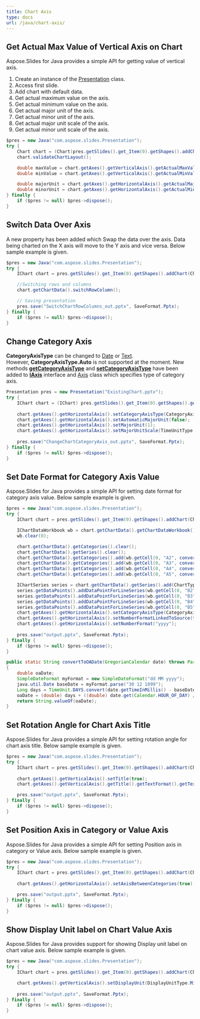 ```yaml
---
title: Chart Axis
type: docs
url: /java/chart-axis/
---
```


## **Get Actual Max Value of Vertical Axis on Chart**
Aspose.Slides for Java provides a simple API for getting value of vertical axis. 

1. Create an instance of the [Presentation](https://apireference.aspose.com/slides/java/com.aspose.slides/Presentation) class.
1. Access first slide.
1. Add chart with default data.
1. Get actual maximum value on the axis.
1. Get actual minimum value on the axis.
1. Get actual major unit of the axis.
1. Get actual minor unit of the axis.
1. Get actual major unit scale of the axis.
1. Get actual minor unit scale of the axis.

```java
$pres = new Java("com.aspose.slides.Presentation");
try {
    Chart chart = (Chart)pres.getSlides().get_Item(0).getShapes().addChart(ChartType.Area, 100, 100, 500, 350);
    chart.validateChartLayout();

    double maxValue = chart.getAxes().getVerticalAxis().getActualMaxValue();
    double minValue = chart.getAxes().getVerticalAxis().getActualMinValue();

    double majorUnit = chart.getAxes().getHorizontalAxis().getActualMajorUnit();
    double minorUnit = chart.getAxes().getHorizontalAxis().getActualMinorUnit();
} finally {
    if ($pres != null) $pres->dispose();
}
```

## **Switch Data Over Axis**
A new property has been added which Swap the data over the axis. Data being charted on the X axis will move to the Y axis and vice versa. Below sample example is given.

```java
$pres = new Java("com.aspose.slides.Presentation");
try {
    IChart chart = pres.getSlides().get_Item(0).getShapes().addChart(ChartType.ClusteredColumn, 100, 100, 400, 300);

    //Switching rows and columns
    chart.getChartData().switchRowColumn();

    // Saving presentation
    pres.save("SwitchChartRowColumns_out.pptx", SaveFormat.Pptx);
} finally {
    if ($pres != null) $pres->dispose();
}
```

## **Change Category Axis**
**CategoryAxisType** can be changed to [Date](https://apireference.aspose.com/slides/java/com.aspose.slides/CategoryAxisType#Date) or [Text](https://apireference.aspose.com/slides/java/com.aspose.slides/CategoryAxisType#Text). However, **CategoryAxisType.Auto** is not supported at the moment. New methods [**getCategoryAxisType**](https://apireference.aspose.com/slides/java/com.aspose.slides/IAxis#getCategoryAxisType--) and [**setCategoryAxisType**](https://apireference.aspose.com/slides/java/com.aspose.slides/IAxis#setCategoryAxisType-int-) have been added to [**IAxis**](https://apireference.aspose.com/slides/java/com.aspose.slides/IAxis) interface and [Axis](https://apireference.aspose.com/slides/java/com.aspose.slides/Axis) class which specifies type of category axis.

```java
Presentation pres = new Presentation("ExistingChart.pptx");
try {
    IChart chart = (IChart) pres.getSlides().get_Item(0).getShapes().get_Item(0);
    
    chart.getAxes().getHorizontalAxis().setCategoryAxisType(CategoryAxisType.Date);
    chart.getAxes().getHorizontalAxis().setAutomaticMajorUnit(false);
    chart.getAxes().getHorizontalAxis().setMajorUnit(1);
    chart.getAxes().getHorizontalAxis().setMajorUnitScale(TimeUnitType.Months);
    
    pres.save("ChangeChartCategoryAxis_out.pptx", SaveFormat.Pptx);
} finally {
    if ($pres != null) $pres->dispose();
}
```

## **Set Date Format for Category Axis Value**
Aspose.Slides for Java provides a simple API for setting date format for category axis value. Below sample example is given. 

```java
$pres = new Java("com.aspose.slides.Presentation");
try {
    IChart chart = pres.getSlides().get_Item(0).getShapes().addChart(ChartType.Area, 50, 50, 450, 300);

    IChartDataWorkbook wb = chart.getChartData().getChartDataWorkbook();
    wb.clear(0);

    chart.getChartData().getCategories().clear();
    chart.getChartData().getSeries().clear();
    chart.getChartData().getCategories().add(wb.getCell(0, "A2", convertToOADate(new GregorianCalendar(2015, 1, 1))));
    chart.getChartData().getCategories().add(wb.getCell(0, "A3", convertToOADate(new GregorianCalendar(2016, 1, 1))));
    chart.getChartData().getCategories().add(wb.getCell(0, "A4", convertToOADate(new GregorianCalendar(2017, 1, 1))));
    chart.getChartData().getCategories().add(wb.getCell(0, "A5", convertToOADate(new GregorianCalendar(2018, 1, 1))));

    IChartSeries series = chart.getChartData().getSeries().add(ChartType.Line);
    series.getDataPoints().addDataPointForLineSeries(wb.getCell(0, "B2", 1));
    series.getDataPoints().addDataPointForLineSeries(wb.getCell(0, "B3", 2));
    series.getDataPoints().addDataPointForLineSeries(wb.getCell(0, "B4", 3));
    series.getDataPoints().addDataPointForLineSeries(wb.getCell(0, "B5", 4));
    chart.getAxes().getHorizontalAxis().setCategoryAxisType(CategoryAxisType.Date);
    chart.getAxes().getHorizontalAxis().setNumberFormatLinkedToSource(false);
    chart.getAxes().getHorizontalAxis().setNumberFormat("yyyy");
	
    pres.save("output.pptx", SaveFormat.Pptx);
} finally {
    if ($pres != null) $pres->dispose();
}
```
```java
public static String convertToOADate(GregorianCalendar date) throws ParseException
{
    double oaDate;
    SimpleDateFormat myFormat = new SimpleDateFormat("dd MM yyyy");
    java.util.Date baseDate = myFormat.parse("30 12 1899");
    Long days = TimeUnit.DAYS.convert(date.getTimeInMillis() - baseDate.getTime(), TimeUnit.MILLISECONDS);
    oaDate = (double) days + ((double) date.get(Calendar.HOUR_OF_DAY) / 24) + ((double) date.get(Calendar.MINUTE) / (60 * 24)) + ((double) date.get(Calendar.SECOND) / (60 * 24 * 60));
    return String.valueOf(oaDate);
}
```

## **Set Rotation Angle for Chart Axis Title**
Aspose.Slides for Java provides a simple API for setting rotation angle for chart axis title. Below sample example is given. 

```java
$pres = new Java("com.aspose.slides.Presentation");
try {
    IChart chart = pres.getSlides().get_Item(0).getShapes().addChart(ChartType.ClusteredColumn, 50, 50, 450, 300);
    
    chart.getAxes().getVerticalAxis().setTitle(true);
    chart.getAxes().getVerticalAxis().getTitle().getTextFormat().getTextBlockFormat().setRotationAngle(90);

    pres.save("output.pptx", SaveFormat.Pptx);
} finally {
    if ($pres != null) $pres->dispose();
}

```

## **Set Position Axis in Category or Value Axis**
Aspose.Slides for Java provides a simple API for setting Position axis in category or Value axis. Below sample example is given. 

```java
$pres = new Java("com.aspose.slides.Presentation");
try {
    IChart chart = pres.getSlides().get_Item(0).getShapes().addChart(ChartType.ClusteredColumn, 50, 50, 450, 300);
    
    chart.getAxes().getHorizontalAxis().setAxisBetweenCategories(true);

    pres.save("output.pptx", SaveFormat.Pptx);
} finally {
    if ($pres != null) $pres->dispose();
}
```

## **Show Display Unit label on Chart Value Axis**
Aspose.Slides for Java provides support for showing Display unit label on chart value axis. Below sample example is given. 

```java
$pres = new Java("com.aspose.slides.Presentation");
try {
    IChart chart = pres.getSlides().get_Item(0).getShapes().addChart(ChartType.ClusteredColumn, 50, 50, 450, 300);

    chart.getAxes().getVerticalAxis().setDisplayUnit(DisplayUnitType.Millions);
    
    pres.save("output.pptx", SaveFormat.Pptx);
} finally {
    if ($pres != null) $pres->dispose();
}
```
